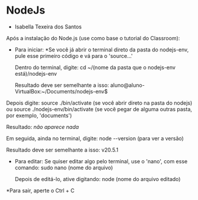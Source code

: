 # NodeJs 
- Isabella Texeira dos Santos

Após a instalação do Node.js (use como base o tutorial do Classroom):

- Para iniciar:
*Se você já abrir o terminal direto da pasta do nodejs-env, pule esse primeiro código e vá para o 'source...'

  Dentro do terminal, digite:
cd ~/(nome da pasta que o nodejs-env está)/nodejs-env

  Resultado deve ser semelhante a isso:
aluno@aluno-VirtualBox:~/Documents/nodejs-env$

 Depois digite:
source ./bin/activate  (se você abrir direto na pasta do nodejs)  ou
source ./nodejs-env/bin/activate  (se você pegar de alguma outras pasta, por exemplo, 'documents')

 Resultado:
*não aparece nada* 

 Em seguida, ainda no terminal, digite:
node --version (para ver a versão)

 Resultado deve ser semelhante a isso:
v20.5.1 

- Para editar:
  Se quiser editar algo pelo terminal, use o 'nano', com esse comando:
 sudo nano (nome do arquivo)

  Depois de editá-lo, ative digitando:
node (nome do arquivo editado)

*Para sair, aperte o Ctrl + C

